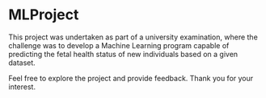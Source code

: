 # MLProject

This project was undertaken as part of a university examination, 
where the challenge was to develop a Machine Learning program capable of predicting 
the fetal health status of new individuals based on a given dataset.

Feel free to explore the project and provide feedback.
Thank you for your interest.
